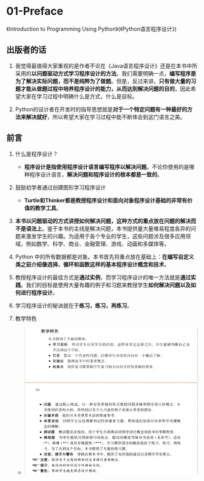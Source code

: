 # 01-Preface
《Introduction to Programming Using Python》(《Python语言程序设计》)


## 出版者的话

1. 我觉得最值得大家重视的是作者不论在《Java语言程序设计》还是在本书中所采用的**以问题驱动方式学习程序设计的方法**。我们需要明确一点，**编写程序是为了解决实际问题，而不是纯粹为了做题**。但是，反过来讲，**只有做大量的习题才能从做题过程中培养程序设计的能力，从而达到解决问题的目的**，因此希望大家在学习过程中明确什么是方式，什么是目标。  

2. Python的设计者在开发时的指导思想就是**对于一个特定问题有一种最好的方法来解决就好**，所以希望大家在学习过程中能不断体会到这门语言之美。  


## 前言

1. 什么是程序设计？  
   + **程序设计是指使用程序设计语言编写程序以解决问题**。不论你使用的是哪种程序设计语言，**解决问题和程序设计的根本都是一致的**。

2. 鼓励初学者通过创建图形学习程序设计
    + **Turtle和Thinker都是教授程序设计和面向对象程序设计基础的非常有价值的教学工具**。

3. **本书以问题驱动的方式讲授如何解决问题，这种方式的重点放在问题的解决而不是语法上**。鉴于本书的主线是解决问题，本书提供量大量难易程度各异的问题来激发学生的兴趣。为适用于各个专业的学生，这些问题涉及很多应用领域，例如数学、科学、商业、金融管理、游戏、动画和多媒体等。  

4. Python 中的所有数据都是对象。本书首先将重点放在基础上：**在编写自定义类之前介绍像选择、循环和函数这样的基本程序设计概念和技术**。

5. 教授程序设计的最佳方式是**通过实例**，而学习程序设计的唯一方法就是**通过实践**。我们的目标是使用大量有趣的例子和习题来教授学生**如何解决问题以及如何进行程序设计**。

6. 学习程序设计的秘诀就在于**练习，练习，再练习**。

7. 教学特色
    + ![](./images/教学特色.jpg)



